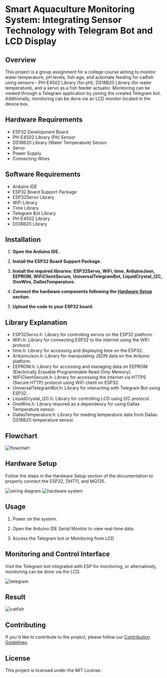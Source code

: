 # Smart Aquaculture Monitoring System: Integrating Sensor Technology with Telegram Bot and LCD Display

## Overview

This project is a group assignment for a college course aiming to monitor water temperature, pH levels, fish age, and automate feeding for catfish using sensors - PH-E4502 Library (for pH), DS18B20 Library (for water temperature), and a servo as a fish feeder actuator. Monitoring can be viewed through a Telegram application by joining the created Telegram bot. Additionally, monitoring can be done via an LCD monitor located in the device box.

## Hardware Requirements

-   ESP32 Development Board
-   PH-E4502 Library (Ph) Sensor
-   DS18B20 Library (Water Temperature) Sensor
-   Servo
-   Power Supply
-   Connecting Wires

## Software Requirements

-   Arduino IDE
-   ESP32 Board Support Package
-   ESP32Servo Library
-   WiFi Library
-   Time Library
-   Telegram Bot Library
-   PH-E4502 Library
-   DS18B20 Library

## Installation

1. **Open the Arduino IDE.**

2. **Install the ESP32 Board Support Package.**
3. **Install the required libraries: ESP32Servo, WiFi, time, ArduinoJson, EEPROM, WiFiClientSecure, UniversalTelegramBot, LiquidCrystal_I2C, OneWire, DallasTemperature.**

4. **Connect the hardware components following the [Hardware Setup](#hardware-setup) section.**

5. **Upload the code to your ESP32 board.**

## Library Explanation

-   ESP32Servo.h: Library for controlling servos on the ESP32 platform.
-   WiFi.h: Library for connecting ESP32 to the internet using the WiFi protocol.
-   time.h: Library for accessing and displaying time on the ESP32.
-   ArduinoJson.h: Library for manipulating JSON data on the Arduino platform.
-   EEPROM.h: Library for accessing and managing data on EEPROM (Electrically Erasable Programmable Read-Only Memory).
-   WiFiClientSecure.h: Library for accessing the internet via HTTPS (Secure HTTP) protocol using WiFi client on ESP32.
-   UniversalTelegramBot.h: Library for interacting with Telegram Bot using ESP32.
-   LiquidCrystal_I2C.h: Library for controlling LCD using I2C protocol.
-   OneWire.h: Library required as a dependency for using Dallas Temperature sensor.
-   DallasTemperature.h: Library for reading temperature data from Dallas DS18B20 temperature sensor.

## Flowchart

![flowchart](./images/flowchart.png)

## Hardware Setup

Follow the steps in the Hardware Setup section of the documentation to properly connect the ESP32, DHT11, and MQ135.

![wiring diagram](./images/wiring-diagram.png)
![hardware system](./images/hardware-system.png)

## Usage

1. Power on the system.

2. Open the Arduino IDE Serial Monitor to view real-time data.

3. Access the Telegram bot or Monitoring from LCD

## Monitoring and Control Interface

Visit the Telegram bot integrated with ESP for monitoring, or alternatively, monitoring can be done via the LCD.

![telegram](./images/telegram.png)

## Result

![catfish](./images/result.png)

## Contributing

If you'd like to contribute to the project, please follow our [Contribution Guidelines](CONTRIBUTING.md).

## License

This project is licensed under the MIT License.
